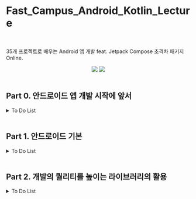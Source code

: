 # Fast_Campus_Android_Kotlin_Lecture
</br>

35개 프로젝트로 배우는 Android 앱 개발 feat. Jetpack Compose 초격차 패키지 Online.
</br>

<div align = "center">
<img src="https://img.shields.io/badge/Kotlin-7F52FF?style=flat&logo=Kotlin&logoColor=white"/>
<img src="https://img.shields.io/badge/Android-3DDC84?style=flat&logo=Android&logoColor=white"/>
</div>
</br>

## Part 0. 안드로이드 앱 개발 시작에 앞서
<details>
  <summary> To Do List </summary>
  
  |Chapter Num|내용|Check Done|Link|
  |:---:|:---:|:---|:---:|
  |1|**Kotlin 기초**|<ul><li>- [x] 1. ~~오리엔테이션~~ </li><li>- [x] 2. ~~함수~~ </li><li>- [x] 3. ~~변수(val, var)~~ </li><li>- [x] 4. ~~클래스~~ </li><li>- [x] 5. ~~조건식~~ </li><li>- [x] 6. ~~반복문~~ </li><li>- [x] 7. ~~컬렉션(list, map, set)~~ </li><li>- [x] 8. ~~Null~~ </li><li>- [x] 9. ~~타입체크와 캐스팅~~ </li><li>- [x] 10. ~~String Template~~</li></ul>|[Github Repository](app/src/main/java/com/example/android_kotlin_lecture/Chapter_01)|
  |2|**Kotlin 중급**|<ul><li>- [ ] 1. 람다 </li><li>- [ ] 2. 확장함수 </li><li>- [ ] 3. Scope Function </li><li>- [ ] 4. 초기화 지연 </li><li>- [ ] 5. Data, Sealed Class </li><li>- [ ] 6. Object, Companion Object</li></ul>|[Github Repository](app/src/main/java/com/example/android_kotlin_lecture/Chapter_02)|
  |3|**Android 기본**|<ul><li>- [ ] 1. Android OS </li><li>- [ ] 2. Android 기본 요소 </li><li>- [ ] 3. Activity 생명주기 (1) </li><li>- [ ] 4. Activity 생명주기 (2) </li><li>- [ ] 5. 뷰 그러지는 순서 </li></ul>|[Github Repository](app/src/main/java/com/example/android_kotlin_lecture/Chapter_03)|
  |4|**Anroid 개발 환경설정**|<ul><li>- [ ] 1. Android Studio 설치 </li><li>- [ ] 2. Android Studio 살펴보기 </li><li>- [ ] 3. ktlint 적용해보기 </li><li>- [ ] 4. detekt 적용해보기</li></ul>| ❌ |
</details>
  
</br>

## Part 1. 안드로이드 기본
<details>
  <summary> To Do List </summary>
  
  |Chapter Num|내용|Check Done|Link|
  |:---:|:---:|:---|:---:|
  |1|**오리엔테이션**|<ul><li>- [ ] 1. 오리엔테이션 </li></ul>| ❌ |
  |2|**숫자세기 앱**|<ul><li>- [ ] 1. 개요 및 학습목표 </li><li>- [ ] 2. 프로젝트 셋팅 </li><li>- [ ] 3. 숫자세기 UI 그리기 (1) </li><li>- [ ] 4. 숫자세기 UI 그리기 (2) </li><li>- [ ] 5. 유저 입력값 받아오기 </li><li>- [ ] 6. 숫자세기 기능 구현 </li><li>- [ ] 7. 복습 및 한걸음 더 </li></ul>| [Github Repository](app/src/main/java/com/example/android_kotlin_lecture/Chapter_01)|
  |3|**단위 변환기 앱**|<ul><li>- [ ] 1. 개요 및 학습 목표 </li><li>- [ ] 2. 길이변환 UI 그리기 (1) </li><li>- [ ] 3. 길이변환 UI 그리기 (2) </li><li>- [ ] 4. UI 요소 가져오기 </li><li>- [ ] 5. 단위변환 기능 구현 </li><li>- [ ] 6. 화면전환 시 데이터 유지 </li><li>- [ ] 7. 복습 및 한걸음 더 </li></ul>|[Github Repository](app/src/main/java/com/example/android_kotlin_lecture/Chapter_01)|
  |4|**응급 의료정보 앱**|<ul><li>- [ ] 1. 개요 및 학습 목표 </li><li>- [ ] 2. 응급의료 정보 UI 그리기 (1) </li><li>- [ ] 3. 화면 전환하기 </li><li>- [ ] 4. 응급의료 정보 UI 그리기 (2) </li><li>- [ ] 5. 응급의료 정보 UI 그리기 (3) </li><li>- [ ] 6. 데이터 저장하고 불러오기 </li><li>- [ ] 7. 데이터 삭제하기 </li><li>- [ ] 8. 전화 앱 실행하기 </li><li>- [ ] 9. 복습 및 한걸음 더</li></ul>|[Github Repository](app/src/main/java/com/example/android_kotlin_lecture/Chapter_01)|
  |5|**계산기 앱**|<ul><li>- [ ] 1. 개요 및 학습 목표 </li><li>- [ ] 2. 계산기 UI 그리기 </li><li>- [ ] 3. 계산 기능 구현하기 (1) </li><li>- [ ] 4. 계산 기능 구현하기 (2) </li><li>- [ ] 5. 계산기 UI 꾸미기 </li><li>- [ ] 6. 복습 및 한걸음 더 </li></ul>|[Github Repository](app/src/main/java/com/example/android_kotlin_lecture/Chapter_01)|
  |6|**스톱워치 앱**|<ul><li>- [ ] 1. 개요 및 학습 목표 </li><li>- [ ] 2. 스톱워치 UI 그리기 (1) </li><li>- [ ] 3. 스톱워치 기능 구현 (1) </li><li>- [ ] 4. 안드로이드 스레드 </li><li>- [ ] 5. 스톱워치 기능 구현 (2) </li><li>- [ ] 6. 스톱워치 UI 그리기 (2) </li><li>- [ ] 7. 스톱워치 기능 구현 (3) </li><li>- [ ] 8. 복습 및 한걸음 더 </li></ul>|[Github Repository](app/src/main/java/com/example/android_kotlin_lecture/Chapter_01)|
  |7|**단어장 앱**|<ul><li>- [ ] 1. 개요 및 학습 목표 </li><li>- [ ] 2. 단어장 UI 그리기 (1) </li><li>- [ ] 3. 단어장 UI 그리기 (2) </li><li>- [ ] 4. 단어장 UI 그리기 (3) </li><li>- [ ] 5. 단어장 기능 구현하기 (1) - 저장 </li><li>- [ ] 6. 단어장 기능 구현하기 (2) - 읽기, 삭제 </li><li>- [ ] 7. 단어장 기능 구현하기 (3) - 수정 </li><li>- [ ] 8. 단어장 UI 그리기 (4) </li><li>- [ ] 9. 복습 및 한걸음 더 </li></ul>|[Github Repository](app/src/main/java/com/example/android_kotlin_lecture/Chapter_01)|
  |8|**나만의 액자**|<ul><li>- [ ] 1. 개요 및 학습 목표 </li><li>- [ ] 2. 권한 가져오기 </li><li>- [ ] 3. 갤러리에서 이미지 불러오기 </li><li>- [ ] 4. 액자 UI 그리기 (1) </li><li>- [ ] 5. 액자 UI 그리기 (2) </li><li>- [ ] 6. 액자 UI 그리기 (3) </li><li>- [ ] 7. 액자 UI 그리기 (4) </li><li>- [ ] 8. 복습 및 한걸음 더 </li></ul>|[Github Repository](app/src/main/java/com/example/android_kotlin_lecture/Chapter_01)|
  |9|**음악재생 앱**|<ul><li>- [ ] 1. 개요 및 학습 목표 </li><li>- [ ] 2. MediaPlayer로 음원재생 (1) </li><li>- [ ] 3. MediaPlayer로 음원재생 (2) </li><li>- [ ] 4. MediaPlayer로 음원재생 (3) </li><li>- [ ] 5. 디바이스 이벤트 알림 </li><li>- [ ] 6. 복습 및 한걸음 더 </li></ul>|[Github Repository](app/src/main/java/com/example/android_kotlin_lecture/Chapter_01)|

</details>

</br>

## Part 2. 개발의 퀄리티를 높이는 라이브러리의 활용
<details>
  <summary> To Do List </summary>

  |Chapter Num|내용|Check Done|Link|
  |:---:|:---:|:---|:---:|
  |1|**웹툰 앱**|<ul><li>- [ ] 1. 인트로 (개요 및 학습목표) </li><li>- [ ] 2. WebView 사용해보기 </li><li>- [ ] 3. Fragment 사용해보기 </li><li>- [ ] 4. 기본 UI 구성하기 </li><li>- [ ] 5. WebView Tab으로 구성하기 </li><li>- [ ] 6. 마지막 회차 저장하기 </li><li>- [ ] 7. 완성도 높이기 </li></ul>|[Github Repository](app/src/main/java/com/example/android_kotlin_lecture/Chapter_01)|
  |2|**녹읍기 앱**|<ul><li>- [ ] 1. 인트로 (개요 및 학습목표) </li><li>- [ ] 2. 기본 UI 구성하기 </li><li>- [ ] 3. 권한 요청하기 </li><li>- [ ] 4. 녹음 기능 구현하기 </li><li>- [ ] 5. 재생 기능 구현하기 </li><li>- [ ] 6. 녹음 파형 그리기 (1) </li><li>- [ ] 7. 녹음 파형 그리기 (2) </li><li>- [ ] 8. 완성도 높이기 </li></ul>|[Github Repository](app/src/main/java/com/example/android_kotlin_lecture/Chapter_01)|
  |3|**오늘의 공지**|<ul><li>- [ ] 1. 인트로 (개요 및 학습목표) </li><li>- [ ] 2. SocketServer를 이용하여 간단한 소캣 서버 구현해보기 (1) </li><li>- [ ] 3. SocketServer를 이용하여 간단한 소켓 서버 구현해보기 </li><li>- [ ] 4. Sockt을 활용하여 Client 앱 만들기 </li><li>- [ ] 5. OKHttp를 이용하여 Client 앱 만들기 </li><li>- [ ] 6. 클라이언트 앱 UI 그리기 </li><li>- [ ] 7. 완성도 높이기 </li></ul>|[Github Repository](app/src/main/java/com/example/android_kotlin_lecture/Chapter_01)|
  |4|**깃헙 레포지토리 조회**|<ul><li>- [ ] 1. 인트로 (개요 및 학습목표) </li><li>- [ ] 2. 깃허므 API 소개 및 토큰 발급하기 </li><li>- [ ] 3. 사용할 API 살펴보기 </li><li>- [ ] 4. Retrofit을 이용해 서버 데이터 불러오기 (1) </li><li>- [ ] 5. Retrofit을 이용해 서버 데이터 불러오기 (2) </li><li>- [ ] 6. 유저 불러오기 검색 화면 구현하기 (1) </li><li>- [ ] 7. 유저 불러오기 검색 화면 구현하기 (2) </li><li>- [ ] 8. 레포지토리 조회 화면 구현하기 (1) </li><li>- [ ] 9. 레포지토리 조회 화면 구현하기 (2) </li><li>- [ ] 10. 완성도 높이기 </li></ul>|[Github Repository](app/src/main/java/com/example/android_kotlin_lecture/Chapter_01)|
  |5|**뉴스 앱**|<ul><li>- [ ] 1. 인트로 (개요 및 학습목표) </li><li>- [ ] 2. 사용할 API 살펴보기 </li><li>- [ ] 3. 서버 데이터 불러오기 </li><li>- [ ] 4. 뉴스 리스트 UI 만들기 (1) </li><li>- [ ] 5. 뉴스 리스트 UI 만들기 (2) </li><li>- [ ] 6. 상단 탭 구조로 만들기 </li><li>- [ ] 7. 검색 기능 넣어보기 </li><li>- [ ] 8. 상세 페이지 UI 만들기 </li><li>- [ ] 9. 완성도 높이기 </li></ul>|[Github Repository](app/src/main/java/com/example/android_kotlin_lecture/Chapter_01)|
  |6|**채팅 앱**|<ul><li>- [ ] 1. 인트로 (개요 및 학습목표) </li><li>- [ ] 2. Firebase 환경설정하기 </li><li>- [ ] 3. 로그인 화면 UI 그리기 </li><li>- [ ] 4. 사용자 목록 화면 그리기 </li><li>- [ ] 5. 채팅 목록 화면 그리기 </li><li>- [ ] 6. Firebase Realtime Database를 활용하여 DB 구조 구상하기 </li><li>- [ ] 7. 사용자 목록과 채팅 목록 DB에서 불러오기 (1) </li><li>- [ ] 8. 사용자 목록과 채팅 목록 DB에서 불러오기 (2) </li><li>- [ ] 9. 채팅 화면 그리기 </li><li>- [ ] 10. 채팅 기능 구현하기 </li><li>- [ ] 11. 채팅 알림 수신하기 </li><li>- [ ] 12. 채팅 알림 송신하기 </li><li>- [ ] 13. 완성도 높이기 </li></ul>|[Github Repository](app/src/main/java/com/example/android_kotlin_lecture/Chapter_01)|
  |7|**날씨 앱**|<ul><li>- [ ] 1. 인트로 (개요 및 학습목표) </li><li>- [ ] 2. 공공 Open API 소개 및 살펴보기 </li><li>- [ ] 3. 사용자 위치 정보 불러오기 </li><li>- [ ] 4. 날씨 정보 불러오기 (1) </li><li>- [ ] 5. 날씨 정보 불러오기 (2) </li><li>- [ ] 6. 위치 데이터 저장하기 </li><li>- [ ] 7. 위치 데이터 불러오기 </li><li>- [ ] 8. 현위치 날씨 정보 불러오기 </li><li>- [ ] 9. 현위치 날씨 정보 표시하기 </li><li>- [ ] 10. 날씨 위젯 만들기 (1) </li><li>- [ ] 11. 날시 위젯 만들기 (2) </li><li>- [ ] 12. 날씨 위젯 갱신하기 </li><li>- [ ] 13 완성도 높이기 </li></ul>|[Github Repository](app/src/main/java/com/example/android_kotlin_lecture/Chapter_01)|
  |8|**대동맛집도**|<ul><li>- [ ] 1. 인트로 (개요 및 학습목표) </li><li>- [ ] 2. 네이버 지도 사용 설정하기 </li><li>- [ ] 3. 네이버지도 사용해보기 </li><li>- [ ] 4. 서버에서 맛집 목록 가져오기 </li><li>- [ ] 5. 지도 위에 BottomSheetDialog 띄우기 </li><li>- [ ] 6. 완성도 높이기 </li></ul>|[Github Repository](app/src/main/java/com/example/android_kotlin_lecture/Chapter_01)|
  |9|**젠리**|<ul><li>- [ ] 1. 인트로 (개요 및 학습목표) </li><li>- [ ] 2. 카카오톡 로그인 구현하기 </li><li>- [ ] 3. Firebase 설정하기 </li><li>- [ ] 4. Google Map 사용 설정하기 </li><li>- [ ] 5. Google Map 사용하기 </li><li>- [ ] 6. 지도에 현재 위치 표시하기 </li><li>- [ ] 7. 사용자 위치정보 저장하기 </li><li>- [ ] 8. 다른 사용자에게 리액션 보내기 (1) </li><li>- [ ] 9. 다른 사용자에게 리액션 보내기 (2) </li><li>- [ ] 10. 완성도 높이기 </li></ul>|[Github Repository](app/src/main/java/com/example/android_kotlin_lecture/Chapter_01)|
  |10|**내일의집**|<ul><li>- [ ] 1. 인트로 (개요 및 학습목표) </li><li>- [ ] 2. Firebase DB 구조 구상하기 </li><li>- [ ] 3. Firebase를 활용하여 이메일 로그인 구현하기 </li><li>- [ ] 4. 메인 Tab UI 구성하기 </li><li>- [ ] 5. Firebase에서 사진 목록 가져오기 </li><li>- [ ] 6. 로컬 갤러리에서 사진 가져오기 </li><li>- [ ] 7. 글쓰기 페이지 구현하기 </li><li>- [ ] 8. Firebase Storage에 사진 업로드하기 </li><li>- [ ] 9. 글 상세 페이지 구현하기 </li><li>- [ ] 10. 홈 화면 구현하기 (1) </li><li>- [ ] 11. 홈 화면 구현하기 (2) </li><li>- [ ] 12. 완성도 높이기 </li></ul>|[Github Repository](app/src/main/java/com/example/android_kotlin_lecture/Chapter_01)|
  |11|**별다방커피**|<ul><li>- [ ] 1. 인트로 (개요 및 학습목표) </li><li>- [ ] 2. 메인 탭 구조 구성하기 </li><li>- [ ] 3. 홈 화면 recyclerview 구조 구성하기 </li><li>- [ ] 4. 홈 화면 모션 애니메이션 구현하기 (1) </li><li>- [ ] 5. 홈 화면 모션 애니메이션 구현하기 (2) </li><li>- [ ] 6. 홈 화면 UI 완성하기 </li><li>- [ ] 7. 주문페이지 플로우 구현하기 (1) </li><li>- [ ] 8. 주문페이지 플로우 구현하기 (2) </li><li>- [ ] 9. 주문페이지 플로우 구현하기 (3) </li><li>- [ ] 10. 완성도 높이기 </li></ul>|[Github Repository](app/src/main/java/com/example/android_kotlin_lecture/Chapter_01)|
  |12|**Youtube**|<ul><li>- [ ] 1. 인트로 (개요 및 학습목표) </li><li>- [ ] 2. 영상 목록 API 구상하기 </li><li>- [ ] 3. 홈 화면 UI 만들기 </li><li>- [ ] 4. 영상 화면 UI 만들기 </li><li>- [ ] 5. 영상 화면과 목록 화면 연결하기 </li><li>- [ ] 6. ExoPlayer를 이용해 동영상 재생하기 (1) </li><li>- [ ] 7. ExoPlayer를 이용해 동영상 재생하기 (2) </li><li>- [ ] 8. ExoPlayer를 이용해 동영상 재생하기 (3) </li><li>- [ ] 9. 추가 기능 구현하기 </li><li>- [ ] 10. 마무리하기 </li></ul>|[Github Repository](app/src/main/java/com/example/android_kotlin_lecture/Chapter_01)|

</details>

